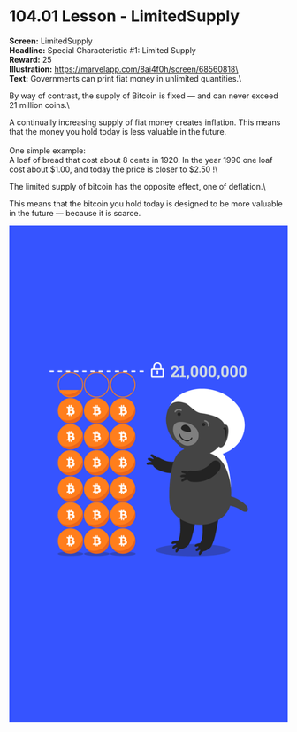 # 104.01 Lesson - LimitedSupply

**Screen:** LimitedSupply\
**Headline:** Special Characteristic #1: Limited Supply\
**Reward:** 25\
**Illustration:** https://marvelapp.com/8ai4f0h/screen/68560818\
\
**Text:** Governments can print fiat money in unlimited quantities.\


By way of contrast, the supply of Bitcoin is fixed — and can never exceed 21 million coins.\


A continually increasing supply of fiat money creates inflation. This means that the money you hold today is less valuable in the future.\
\
One simple example:\
A loaf of bread that cost about 8 cents in 1920. In the year 1990 one loaf cost about $1.00, and today the price is closer to $2.50 !\


The limited supply of bitcoin has the opposite effect, one of deflation.\


This means that the bitcoin you hold today is designed to be more valuable in the future — because it is scarce.

![](<../.gitbook/assets/image (14).png>)
